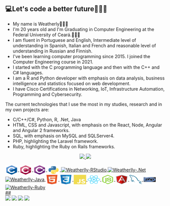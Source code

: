 ## 💻Let's code a better future👨🏻‍💻
- My name is Weatherly🙋🏻‍♂️
- I'm 20 years old and I'm Graduating in Computer Engineering at the Federal University of Ceará.👨🏻‍🎓
- I am fluent in Portuguese and English, Intermediate level of understanding in Spanish, Italian and French and reasonable level of understanding in Russian and Finnish.
- I've been learning computer programming since 2015. I joined the Computer Engineering course in 2021.
- I started with the C programming language and then with the C++ and C# languages. 
- I am a R and Python developer with emphasis on data analysis, business intelligence and statistics focused on web development.
- I have Cisco Certifications in Networking, IoT, Infrastructure Automation, Programming and Cybersecurity.

The current technologies that I use the most in my studies, research and in my own projects are:
- C/C++/C#, Python, R, .Net, Java
- HTML, CSS and Javascript, with emphasis on the React, Node, Angular and Angular 2 frameworks.
- SQL, with emphasis on MySQL and SQLServer4.
- PHP, highlighting the Laravel framework.
- Ruby, highlighting the Ruby on Rails frameworks.

<div align="center">
  <a href="https://github.com/Weatherlly">
  <img height="140em" src="https://github-readme-stats.vercel.app/api?username=Weatherlly&show_icons=true&theme=dark&include_all_commits=true&count_private=true"/>
  <img height="140em" src="https://github-readme-stats.vercel.app/api/top-langs/?username=Weatherlly&layout=compact&langs_count=7&theme=dark"/>
</div>

  <div style="display: inline_block"><br>
  <img align="center" alt="Weatherlly-C" height="30" width="40" src="https://raw.githubusercontent.com/devicons/devicon/master/icons/c/c-original.svg">
  <img align="center" alt="Weatherlly-Cplusplus" height="30" width="40" src="https://raw.githubusercontent.com/devicons/devicon/master/icons/cplusplus/cplusplus-original.svg">
  <img align="center" alt="Weatherlly-Csharp" height="30" width="40" src="https://raw.githubusercontent.com/devicons/devicon/master/icons/csharp/csharp-original.svg">
  <img align="center" alt="Weatherlly-Python" height="30" width="40" src="https://raw.githubusercontent.com/devicons/devicon/master/icons/python/python-original.svg">
  <img align="center" alt="Weatherlly-RStudio" height="30" width="40" src="https://cdn.jsdelivr.net/gh/devicons/devicon/icons/rstudio/rstudio-original.svg" />
  <img align="center" alt="Weatherlly-.Net" height="30" width="40" src="https://cdn.jsdelivr.net/gh/devicons/devicon/icons/dot-net/dot-net-plain.svg">
  <img align="center" alt="Weatherlly-Java" height="30" width="40" src="https://cdn.jsdelivr.net/gh/devicons/devicon/icons/java/java-original.svg">  
  <img align="center" alt="Weatherlly-HTML" height="30" width="40" src="https://raw.githubusercontent.com/devicons/devicon/master/icons/html5/html5-original.svg">
  <img align="center" alt="Weatherlly-CSS" height="30" width="40" src="https://raw.githubusercontent.com/devicons/devicon/master/icons/css3/css3-original.svg">
  <img align="center" alt="Weatherlly-Js" height="30" width="40" src="https://raw.githubusercontent.com/devicons/devicon/master/icons/javascript/javascript-plain.svg">
  <img align="center" alt="Weatherlly-React" height="30" width="40" src="https://raw.githubusercontent.com/devicons/devicon/master/icons/react/react-original.svg">
  <img align="center" alt="Weatherlly-Node" height="30" width="40" src="https://raw.githubusercontent.com/devicons/devicon/master/icons/nodejs/nodejs-original.svg">
  <img align="center" alt="Weatherlly-Angular" height="30" width="40" src="https://raw.githubusercontent.com/devicons/devicon/master/icons/angularjs/angularjs-original.svg">
  <img align="center" alt="Weatherlly-MySQL" height="30" width="40" src="https://raw.githubusercontent.com/devicons/devicon/master/icons/mysql/mysql-original.svg">
  <img align="center" alt="Weatherlly-PHP" height="30" width="40" src="https://raw.githubusercontent.com/devicons/devicon/master/icons/php/php-original.svg">
  <img align="center" alt="Weatherlly-Ruby" height="30" width="40" src="https://cdn.jsdelivr.net/gh/devicons/devicon/icons/ruby/ruby-original.svg">

  </div>
  ##

  <div>
  <a href="https://www.linkedin.com/in/weatherly-albuquerque-643880178/" target="_blank"><img src="https://img.shields.io/badge/-LinkedIn-%230077B5?style=for-the-badge&logo=linkedin&logoColor=white" target="_blank"></a>   
  <a href="https://www.instagram.com/_weatherlly_/" target="_blank"><img src="https://img.shields.io/badge/-Instagram-%23E4405F?style=for-the-badge&logo=instagram&logoColor=white" target="_blank"></a>
  <a href = "mailto:weatherlly2001@gmail.com"><img src="https://img.shields.io/badge/-Gmail-%23333?style=for-the-badge&logo=gmail&logoColor=white" target="_blank"></a>
  <a href="https://discord.gg/EaYhVXnb" target="_blank"><img src="https://img.shields.io/badge/Discord-7289DA?style=for-the-badge&logo=discord&logoColor=white" target="_blank"></a>   
 </div>

